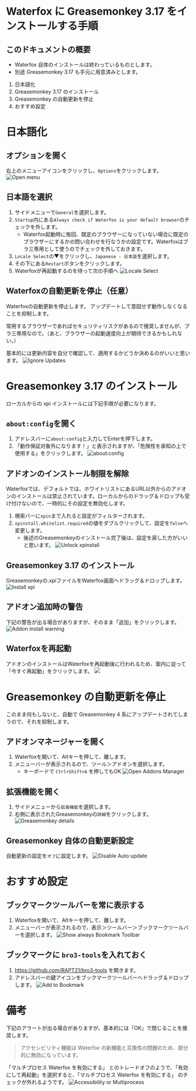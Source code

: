 # Waterfox に Greasemonkey 3.17 をインストールする手順
## このドキュメントの概要
- Waterfox 自体のインストールは終わっているものとします。
- 別途 Greasemonkey 3.17 も手元に用意済みとします。

1. 日本語化
1. Greasemonkey 3.17 のインストール
1. Greasemonkey の自動更新を停止
1. おすすめ設定


# 日本語化
## オプションを開く
右上のメニューアイコンをクリックし、`Options`をクリックします。
![Open menu](assets/waterfox_setup_1-open-options.png)

## 日本語を選択
1. サイドメニューで`General`を選択します。
1. `Startup`内にある`Always check if Waterfox is your default browser`のチェックを外します。
    - Waterfox起動時に毎回、既定のブラウザーになっていない場合に既定のブラウザーにするかの問い合わせを行なうかの設定です。Waterfoxはブラ三専用として使うのでチェックを外しておきます。
1. `Locale Select`の▼をクリックし、`Japanese - 日本語`を選択します。
1. その下にある`Restart`ボタンをクリックします。
1. Waterfoxが再起動するのを待って次の手順へ
![Locale Select](assets/waterfox_setup_2-locale-japanese.png)

## Waterfoxの自動更新を停止（任意）
Waterfoxの自動更新を停止します。
アップデートして意図せず動作しなくなることを抑制します。

常用するブラウザーであればセキュリティリスクがあるので推奨しませんが、ブラ三専用なので。（あと、ブラウザーの起動速度向上が期待できるかもしれない。）

基本的には更新内容を自分で確認して、適用するかどうか決めるのがいいと思います。
![Ignore Updates](assets/waterfox_setup_3-ignore-update-ifneeded.png)

# Greasemonkey 3.17 のインストール
ローカルからの xpi インストールには下記手順が必要になります。

## `about:config`を開く
1. アドレスバーに`about:config`と入力してEnterを押下します。
1. 「動作保証対象外になります！」と表示されますが、「危険性を承知の上で使用する」をクリックします。
![about:config](assets/waterfox_setup_4-about-config.png)

## アドオンのインストール制限を解除
Waterfoxでは、デフォルトでは、ホワイトリストにあるURL以外からのアドオンのインストールは禁止されています。ローカルからのドラッグ＆ドロップも受け付けないので、一時的にその設定を無効化します。

1. 検索バーに`xpin`まで入れると設定がフィルターされます。
1. `xpinstall.whitelist.required`の値をダブルクリックして、設定を`false`へ変更します。
    - 後述のGreasemonkeyのインストール完了後は、設定を戻した方がいいと思います。
![Unlock xpinstall](assets/waterfox_setup_5-xpinstall.png)

## Greasemonkey 3.17 のインストール
Greasemonkeyの.xpiファイルをWaterfox画面へドラッグ＆ドロップします。
![Install xpi](assets/waterfox_setup_6-install-xpi.png)

## アドオン追加時の警告
下記の警告が出る場合がありますが、そのまま「追加」をクリックします。
![Addon install warning](assets/waterfox_setup_7-addon.png)

## Waterfoxを再起動
アドオンのインストールはWaterfoxを再起動後に行われるため、案内に従って「今すぐ再起動」をクリックします。
![](assets/waterfox_setup_8-restart.png)


# Greasemonkey の自動更新を停止
このまま何もしないと、自動で Greasemonkey 4 系にアップデートされてしまうので、それを抑制します。

## アドオンマネージャーを開く
1. Waterfoxを開いて、Altキーを押して、離します。
1. メニューバーが表示されるので、ツール＞アドオンを選択します。
    - キーボードで `Ctrl+Shift+A` を押してもOK
![Open Addons Manager](assets/waterfox_setup_9-addons.png)

## 拡張機能を開く
1. サイドメニューから`拡張機能`を選択します。
1. 右側に表示されたGreasemonkeyの`詳細`をクリックします。
![Greasemonkey details](assets/waterfox_setup_10-addons-manager.png)

## Greasemonkey 自体の自動更新設定
自動更新の設定を`オフ`に設定します。
![Disable Auto update](assets/waterfox_setup_11-addons-gm-noupdate.png)


# おすすめ設定
## ブックマークツールバーを常に表示する
1. Waterfoxを開いて、Altキーを押して、離します。
1. メニューバーが表示されるので、表示＞ツールバー＞ブックマークツールバーを選択します。
![Show always Bookmark Toolbar](assets/waterfox_setup_12-bookmark-toolbar.png)

## ブックマークに `bro3-tools`を入れておく
1. https://github.com/RAPT21/bro3-tools を開きます。
1. アドレスバーの鍵アイコンをブックマークツールバーへドラッグ＆ドロップします。
![Add to Bookmark](assets/waterfox_setup_13-add2bookmark.png)

# 備考
下記のアラートが出る場合がありますが、基本的には「OK」で閉じることを推奨します。

> アクセシビリティ機能は Waterfox の新機能と互換性の問題のため、部分的に無効になっています。

「マルチプロセス Waterfox を有効にする」 とのトレードオフのようで、「有効にして再起動」を選択すると、「マルチプロセス Waterfox を有効にする」 のチェックが外れるようです。
![Accessibility or Multiprocess](assets/waterfox_setup_14-accessibility-or-multiprocess.png)
